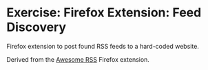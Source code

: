 # Exercise: Firefox Extension: Feed Discovery

Firefox extension to post found RSS feeds to a hard-coded website.

Derived from the [Awesome RSS] Firefox extension.


<!-- Links -->

[Awesome RSS]: https://github.com/shgysk8zer0/awesome-rss